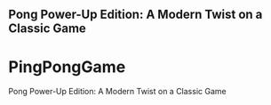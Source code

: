## Pong Power-Up Edition: A Modern Twist on a Classic Game

# PingPongGame

Pong Power-Up Edition: A Modern Twist on a Classic Game
